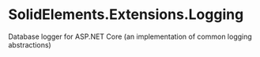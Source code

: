 # SolidElements.Extensions.Logging
Database logger for ASP.NET Core (an implementation of common logging abstractions)
